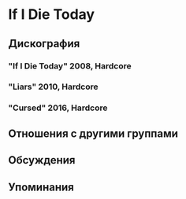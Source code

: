 # If I Die Today



## Дискография

### "If I Die Today" 2008, Hardcore



### "Liars" 2010, Hardcore



### "Cursed" 2016, Hardcore




## Отношения с другими группами


## Обсуждения


## Упоминания

